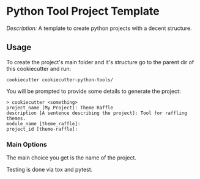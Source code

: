 # Python Tool Project Template

_Description:_ A template to create python projects with a decent structure.

## Usage

To create the project's main folder and it's structure go to the parent dir of this cookiecutter and run:

    cookiecutter cookiecutter-python-tools/

You will be prompted to provide some details to generate the project:

    > cookiecutter <something>
    project_name [My Project]: Theme Raffle
    description [A sentence describing the project]: Tool for raffling themes.
    module_name [theme_raffle]:
    project_id [theme-raffle]:

### Main Options

The main choice you get is the name of the project.

Testing is done via tox and pytest.
